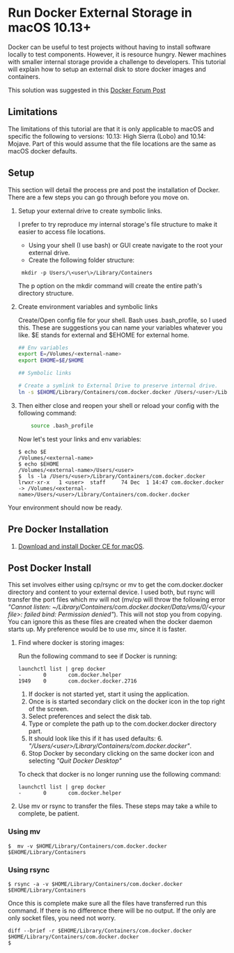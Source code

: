 # Run Docker External Storage in macOS 10.13+
Docker can be useful to test projects without having to install software locally to test components. However, it is resource hungry. Newer machines with smaller internal storage provide a challenge to developers. This tutorial will explain how to setup an external disk to store docker images and containers.

This solution was suggested in this [Docker Forum Post](https://forums.docker.com/t/change-docker-image-directory-for-mac/18891/8)

## Limitations 
The limitations of this tutorial are that it is only applicable to macOS and specific the following to versions: 10.13: High Sierra (Lobo) and 10.14: Mojave. Part of this would assume that the file locations are the same as macOS docker defaults.

## Setup 
This section will detail the process pre and post the installation of Docker. There are a few steps you can go through before you move on.

1. Setup your external drive to create symbolic links.

    I prefer to try reproduce my internal storage's file structure to make it easier to access file locations.

    * Using your shell (I use bash) or GUI create navigate to the root your external drive.
    * Create the following folder structure: 
    
    ```
     mkdir -p Users/\<user\>/Library/Containers
    ```

    The p option on the mkdir command will create the entire path's directory structure.

2. Create environment variables and symbolic links

    Create/Open config file for your shell. Bash uses .bash_profile, so I used this. These are suggestions you can name your variables whatever you like. $E stands for external and $EHOME for external home.

    ``` bash
    ## Env variables
    export E=/Volumes/<external-name>
    export EHOME=$E/$HOME
    
    ## Symbolic links

    # Create a symlink to External Drive to preserve internal drive.
    ln -s $EHOME/⁨Library⁩/⁨Containers⁩/com.docker.docker /Users/<user>/Library/Containers
    
    ```

 3. Then either close and reopen your shell or reload your config with the following command:

    ``` bash
        source .bash_profile
    ```

    Now let's test your links and env variables:

    ``` 
    $ echo $E 
    /Volumes/<external-name>
    $ echo $EHOME
    /Volumes/<external-name>/Users/<user>
    $  ls -la /Users/<user>/Library/Containers/com.docker.docker
    lrwxr-xr-x   1 <user>  staff     74 Dec  1 14:47 com.docker.docker -> /Volumes/<external-name>/Users/<user>/Library/Containers/com.docker.docker
    ```
Your environment should now be ready.

## Pre Docker Installation 
1. [Download and install Docker CE for macOS](https://docs.docker.com/docker-for-mac/install/).

## Post Docker Install

This set involves either using cp/rsync or mv to get the com.docker.docker directory and content to your external device. I used both, but rsync will transfer the port files which mv will not (mv/cp will throw the following error *"Cannot listen: ~/Library/Containers/com.docker.docker/Data/vms/0/<your file\>: failed bind: Permission denied"*). This will not stop you from copying. You can ignore this as these files are created when the docker daemon starts up. My preference would be to use mv, since it is faster.

1. Find where docker is storing images: 

    Run the following command to see if Docker is running:

    ```
    launchctl list | grep docker
    -       0       com.docker.helper
    1949    0       com.docker.docker.2716
    ```

    1. If docker is not started yet, start it using the application. 
    2.  Once is is started secondary click on the docker icon in the top right of the screen.
    3.  Select preferences and select the disk tab. 
    4.  Type or complete the path up to the com.docker.docker directory part.
    5.  It should look like this if it has used defaults: 6. *"/Users/\<user\>/Library/Containers/com.docker.docker"*.
    6.  Stop Docker by secondary clicking on the same docker icon and selecting *"Quit Docker Desktop"*

    To check that docker is no longer running use the following command: 
    ```
    launchctl list | grep docker
    -       0       com.docker.helper
    ```

2. Use mv or rsync to transfer the files. These steps may take a while to complete, be patient. 

### Using mv 
```
$  mv -v $HOME/Library/Containers/com.docker.docker $EHOME/Library/Containers
```

### Using rsync 
```
$ rsync -a -v $HOME/Library/Containers/com.docker.docker $EHOME/Library/Containers
```

Once this is complete make sure all the files have transferred run this command. If there is no difference there will be no output. If the only are only socket files, you need not worry.

```
diff --brief -r $EHOME/Library/Containers/com.docker.docker $HOME/Library/Containers/com.docker.docker
$   
```
